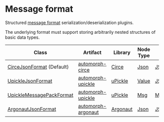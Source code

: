 # Message format

Structured [message format](https://www.javadoc.io/doc/io.automorph/automorph-spi_2.13/latest/automorph/spi/MessageFormat.html) serialization/deserialization plugins.

The underlying format must support storing arbitrarily nested structures of basic data types.

| Class | Artifact | Library | Node Type | Format |
| ---- | --- | --- | --- | --- |
| [CirceJsonFormat](https://www.javadoc.io/doc/io.automorph/automorph-circe_2.13/latest/automorph/format/json/CirceJsonFormat.html) (Default) | [automorph-circe](https://mvnrepository.com/artifact/io.automorph/automorph-circe) | [Circe](https://circe.github.io/circe) |[Json](https://circe.github.io/circe/api/io/circe/Json.html) | [JSON](https://www.json.org/) |
| [UpickleJsonFormat](https://www.javadoc.io/doc/io.automorph/automorph-upickle_2.13/latest/automorph/format/json/UpickleJsonFormat.html) | [automorph-upickle](https://mvnrepository.com/artifact/io.automorph/automorph-upickle) | [uPickle](https://github.com/com-lihaoyi/upickle) |[Value](http://com-lihaoyi.github.io/upickle/#uJson) | [JSON](https://www.json.org/) |
| [UpickleMessagePackFormat](https://www.javadoc.io/doc/io.automorph/automorph-upickle_2.13/latest/automorph/format/messagepack/UpickleMessagePackFormat.html) | [automorph-upickle](https://mvnrepository.com/artifact/io.automorph/automorph-upickle) | [uPickle](https://github.com/com-lihaoyi/upickle) |[Msg](http://com-lihaoyi.github.io/upickle/#uPack) | [MessagePack](https://msgpack.org/) |
| [ArgonautJsonFormat](https://www.javadoc.io/doc/io.automorph/automorph-argonaut_2.13/latest/automorph/format/json/ArgonautJsonFormat.html) | [automorph-argonaut](https://mvnrepository.com/artifact/io.automorph/automorph-argonaut) | [Argonaut](http://argonaut.io/doc/) |[Json](http://argonaut.io/scaladocs/#argonaut.Json) | [JSON](https://www.json.org/) |
